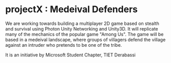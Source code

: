 # projectX : Medeival Defenders

We are working towards building a multiplayer 2D game based on stealth and survival using Photon Unity Networking and Unity3D. It will replicate many of the mechanics of the popular game "Among Us". The game will be based in a medeival landscape, where groups of villagers defend the village against an intruder who pretends to be one of the tribe.

It is an initiative by Microsoft Student Chapter, TIET Derabassi
